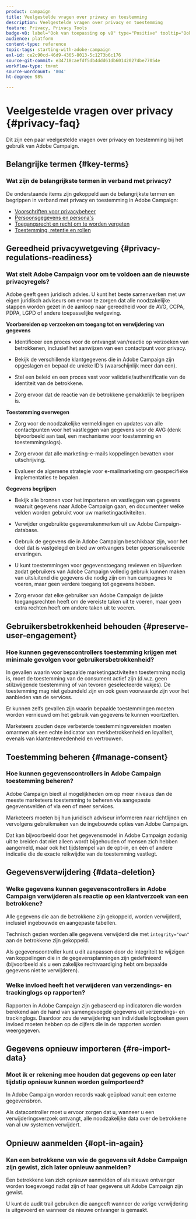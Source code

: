 ```yaml
---
product: campaign
title: Veelgestelde vragen over privacy en toestemming
description: Veelgestelde vragen over privacy en toestemming
feature: Privacy, Privacy Tools
badge-v8: label="Ook van toepassing op v8" type="Positive" tooltip="Ook van toepassing op campagne v8"
audience: platform
content-type: reference
topic-tags: starting-with-adobe-campaign
exl-id: ce2c90cd-46d9-4365-8013-5c1273b6c176
source-git-commit: e34718caefdf5db4ddd61db601420274be77054e
workflow-type: tm+mt
source-wordcount: '804'
ht-degree: 98%

---
```


# Veelgestelde vragen over privacy {#privacy-faq}



Dit zijn een paar veelgestelde vragen over privacy en toestemming bij het gebruik van Adobe Campaign.

## Belangrijke termen {#key-terms}

### Wat zijn de belangrijkste termen in verband met privacy?

De onderstaande items zijn gekoppeld aan de belangrijkste termen en begrippen in verband met privacy en toestemming in Adobe Campaign:

* [Voorschriften voor privacybeheer](../../platform/using/privacy-management.md#privacy-management-regulations)
* [Persoonsgegevens en persona&#39;s](../../platform/using/privacy-and-recommendations.md#personal-data)
* [Toegangsrecht en recht om te worden vergeten](../../platform/using/privacy-management.md#right-access-forgotten)
* [Toestemming, retentie en rollen](../../platform/using/privacy-management.md#consent-retention-roles)

## Gereedheid privacywetgeving {#privacy-regulations-readiness}

### Wat stelt Adobe Campaign voor om te voldoen aan de nieuwste privacyregels?

Adobe geeft geen juridisch advies. U kunt het beste samenwerken met uw eigen juridisch adviseurs om ervoor te zorgen dat alle noodzakelijke stappen worden gezet in de aanloop naar gereedheid voor de AVG, CCPA, PDPA, LGPD of andere toepasselijke wetgeving.

**Voorbereiden op verzoeken om toegang tot en verwijdering van gegevens**

* Identificeer een proces voor de ontvangst van/reactie op verzoeken van betrokkenen, inclusief het aanwijzen van een contactpunt voor privacy.

* Bekijk de verschillende klantgegevens die in Adobe Campaign zijn opgeslagen en bepaal de unieke ID’s (waarschijnlijk meer dan een).

* Stel een beleid en een proces vast voor validatie/authentificatie van de identiteit van de betrokkene.

* Zorg ervoor dat de reactie van de betrokkene gemakkelijk te begrijpen is.

**Toestemming overwegen**

* Zorg voor de noodzakelijke vermeldingen en updates van alle contactpunten voor het vastleggen van gegevens voor de AVG (denk bijvoorbeeld aan taal, een mechanisme voor toestemming en toestemmingslogs).

* Zorg ervoor dat alle marketing-e-mails koppelingen bevatten voor uitschrijving.

* Evalueer de algemene strategie voor e-mailmarketing om geospecifieke implementaties te bepalen.

**Gegevens begrijpen**

* Bekijk alle bronnen voor het importeren en vastleggen van gegevens waaruit gegevens naar Adobe Campaign gaan, en documenteer welke velden worden gebruikt voor uw marketingactiviteiten.

* Verwijder ongebruikte gegevenskenmerken uit uw Adobe Campaign-database.

* Gebruik de gegevens die in Adobe Campaign beschikbaar zijn, voor het doel dat is vastgelegd en bied uw ontvangers beter gepersonaliseerde ervaringen.

* U kunt toestemmingen voor gegevenstoegang reviewen en bijwerken zodat gebruikers van Adobe Campaign volledig gebruik kunnen maken van uitsluitend die gegevens die nodig zijn om hun campagnes te voeren, maar geen verdere toegang tot gegevens hebben.

* Zorg ervoor dat elke gebruiker van Adobe Campaign de juiste toegangsrechten heeft om de vereiste taken uit te voeren, maar geen extra rechten heeft om andere taken uit te voeren.

## Gebruikersbetrokkenheid behouden {#preserve-user-engagement}

### Hoe kunnen gegevenscontrollers toestemming krijgen met minimale gevolgen voor gebruikersbetrokkenheid?

In gevallen waarin voor bepaalde marketingactiviteiten toestemming nodig is, moet de toestemming van de consument actief zijn (d.w.z. geen stilzwijgende toestemming of van tevoren geselecteerde vakjes). De toestemming mag niet gebundeld zijn en ook geen voorwaarde zijn voor het aanbieden van de services.

Er kunnen zelfs gevallen zijn waarin bepaalde toestemmingen moeten worden vernieuwd om het gebruik van gegevens te kunnen voortzetten.

Marketeers zouden deze verbeterde toestemmingsvereisten moeten omarmen als een echte indicator van merkbetrokkenheid en loyaliteit, evenals van klantentevredenheid en vertrouwen.

## Toestemming beheren {#manage-consent}

### Hoe kunnen gegevenscontrollers in Adobe Campaign toestemming beheren?

Adobe Campaign biedt al mogelijkheden om op meer niveaus dan de meeste marketeers toestemming te beheren via aangepaste gegevensvelden of via een of meer services.

Marketeers moeten bij hun juridisch adviseur informeren naar richtlijnen en vervolgens gebruikmaken van de ingebouwde opties van Adobe Campaign.

Dat kan bijvoorbeeld door het gegevensmodel in Adobe Campaign zodanig uit te breiden dat niet alleen wordt bijgehouden of mensen zich hebben aangemeld, maar ook het tijdstempel van de opt-in, en één of andere indicatie die de exacte reikwijdte van de toestemming vastlegt.

## Gegevensverwijdering {#data-deletion}

### Welke gegevens kunnen gegevenscontrollers in Adobe Campaign verwijderen als reactie op een klantverzoek van een betrokkene?

Alle gegevens die aan de betrokkene zijn gekoppeld, worden verwijderd, inclusief ingebouwde en aangepaste tabellen.

Technisch gezien worden alle gegevens verwijderd die met `integrity="own"` aan de betrokkene zijn gekoppeld.

Als gegevenscontroller kunt u dit aanpassen door de integriteit te wijzigen van koppelingen die in de gegevensplanningen zijn gedefinieerd (bijvoorbeeld als u een zakelijke rechtvaardiging hebt om bepaalde gegevens niet te verwijderen).

### Welke invloed heeft het verwijderen van verzendings- en trackinglogs op rapporten?

Rapporten in Adobe Campaign zijn gebaseerd op indicatoren die worden berekend aan de hand van samengevoegde gegevens uit verzendings- en trackinglogs. Daardoor zou de verwijdering van individuele logboeken geen invloed moeten hebben op de cijfers die in de rapporten worden weergegeven.

## Gegevens opnieuw importeren {#re-import-data}

### Moet ik er rekening mee houden dat gegevens op een later tijdstip opnieuw kunnen worden geïmporteerd?

In Adobe Campaign worden records vaak geüpload vanuit een externe gegevensbron.

Als datacontroller moet u ervoor zorgen dat u, wanneer u een verwijderingsverzoek ontvangt, alle noodzakelijke data over de betrokkene van al uw systemen verwijdert.

## Opnieuw aanmelden {#opt-in-again}

### Kan een betrokkene van wie de gegevens uit Adobe Campaign zijn gewist, zich later opnieuw aanmelden?

Een betrokkene kan zich opnieuw aanmelden of als nieuwe ontvanger worden toegevoegd nadat zijn of haar gegevens uit Adobe Campaign zijn gewist.

U kunt de audit trail gebruiken die aangeeft wanneer de vorige verwijdering is uitgevoerd en wanneer de nieuwe ontvanger is gemaakt.

